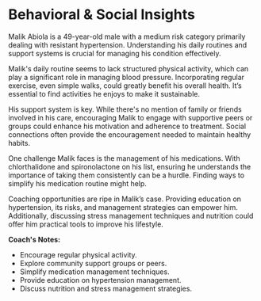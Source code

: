 # Behavioral & Social Insights

Malik Abiola is a 49-year-old male with a medium risk category primarily dealing with resistant hypertension. Understanding his daily routines and support systems is crucial for managing his condition effectively.

Malik's daily routine seems to lack structured physical activity, which can play a significant role in managing blood pressure. Incorporating regular exercise, even simple walks, could greatly benefit his overall health. It’s essential to find activities he enjoys to make it sustainable.

His support system is key. While there's no mention of family or friends involved in his care, encouraging Malik to engage with supportive peers or groups could enhance his motivation and adherence to treatment. Social connections often provide the encouragement needed to maintain healthy habits.

One challenge Malik faces is the management of his medications. With chlorthalidone and spironolactone on his list, ensuring he understands the importance of taking them consistently can be a hurdle. Finding ways to simplify his medication routine might help.

Coaching opportunities are ripe in Malik’s case. Providing education on hypertension, its risks, and management strategies can empower him. Additionally, discussing stress management techniques and nutrition could offer him practical tools to improve his lifestyle.

**Coach's Notes:**
- Encourage regular physical activity.
- Explore community support groups or peers.
- Simplify medication management techniques.
- Provide education on hypertension management.
- Discuss nutrition and stress management strategies.
